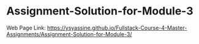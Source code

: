 # Assignment-Solution-for-Module-3

Web Page Link: https://ysyassine.github.io/Fullstack-Course-4-Master-Assignments/Assignment-Solution-for-Module-3/
